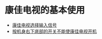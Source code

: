 # 康佳电视的基本使用

* [康佳电视选择输入信号](select-input-source-of-konka-tv.md)
* [按机身右下底部的开关不能使康佳电视开机](can-not-power-on-konka-tv-by-pressing-hardware-on-off-button.md)
